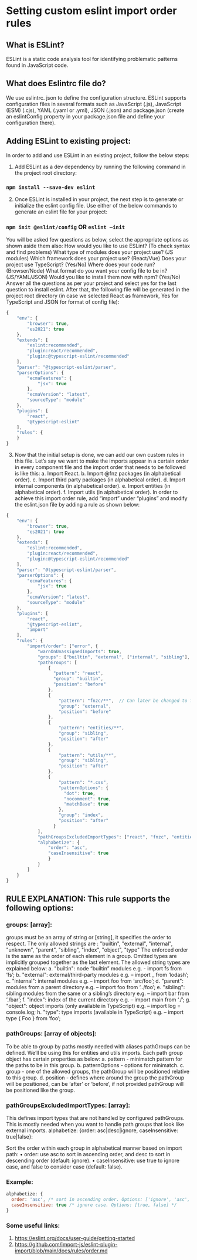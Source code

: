 # Setting custom eslint import order rules

## What is ESLint?
ESLint is a static code analysis tool for identifying problematic patterns found in JavaScript code.

## What does Eslintrc file do?
We use eslintrc. json to define the configuration structure. ESLint supports configuration files in several formats such as JavaScript (.js), JavaScript (ESM) (.cjs), YAML (.yaml or .yml), JSON (.json) and package.json (create an eslintConfig property in your package.json file and define your configuration there).

## Adding ESLint to existing project:
In order to add and use ESLint in an existing project, follow the below steps:
1.	Add ESLint as a dev dependency by running the following command in the project root directory:
### `npm install --save-dev eslint`
2.	Once ESLint is installed in your project, the next step is to generate or initialize the eslint config file. Use either of the below commands to generate an eslint file for your project:
### `npm init @eslint/config`    OR     `eslint –init`
You will be asked few questions as below, select the appropriate options as shown aside them also:
How would you like to use ESLint? (To check syntax and find problems)
What type of modules does your project use? (JS modules)
Which framework does your project use? (React/Vue)
Does your project use TypeScript? (Yes/No)
Where does your code run? (Browser/Node)
What format do you want your config file to be in? (JS/YAML/JSON)
Would you like to install them now with npm? (Yes/No)
Answer all the questions as per your project and select yes for the last question to install eslint.
After that, the following file will be generated in the project root directory (in case we selected React as framework, Yes for TypeScript and JSON for format of config file):

```javascript
{
    "env": {
        "browser": true,
        "es2021": true
    },
    "extends": [
        "eslint:recommended",
        "plugin:react/recommended",
        "plugin:@typescript-eslint/recommended"
    ],
    "parser": "@typescript-eslint/parser",
    "parserOptions": {
        "ecmaFeatures": {
            "jsx": true
        },
        "ecmaVersion": "latest",
        "sourceType": "module"
    },
    "plugins": [
        "react",
        "@typescript-eslint"
    ],
    "rules": {
    }
}
```

3.	Now that the initial setup is done, we can add our own custom rules in this file. Let’s say we want to make the imports appear in a certain order in every component file and the import order that needs to be followed is like this:
a.	Import React.
b.	Import @fnz packages (in alphabetical order).
c.	Import third party packages (in alphabetical order).
d.	Import internal components (in alphabetical order).
e.	Import entities (in alphabetical order).
f.	Import utils (in alphabetical order).
In order to achieve this import order rule, add “import” under “plugins” and modify the eslint.json file by adding a rule as shown below:

```javascript
{
    "env": {
        "browser": true,
        "es2021": true
    },
    "extends": [
        "eslint:recommended",
        "plugin:react/recommended",
        "plugin:@typescript-eslint/recommended"
    ],
    "parser": "@typescript-eslint/parser",
    "parserOptions": {
        "ecmaFeatures": {
            "jsx": true
        },
        "ecmaVersion": "latest",
        "sourceType": "module"
    },
    "plugins": [
        "react",
        "@typescript-eslint",
        "import"
    ],
    "rules": {
        "import/order": ["error", {
            "warnOnUnassignedImports": true,
            "groups": ["builtin", "external", ["internal", "sibling"], ["parent", "index"]],
            "pathGroups": [
                {
                  "pattern": "react",
                  "group": "builtin",
                  "position": "before"
                },
                {
                    "pattern": "fnzc/**",  // Can later be changed to fnz
                    "group": "external",
                    "position": "before"
                },
                {
                    "pattern": "entities/**",
                    "group": "sibling",
                    "position": "after"
                },
                {
                    "pattern": "utils/**",
                    "group": "sibling",
                    "position": "after"
                },
                {
                    "pattern": "*.css",
                    "patternOptions": {
                      "dot": true,
                      "nocomment": true,
                      "matchBase": true
                    },
                    "group": "index",
                    "position": "after"
                  }
            ],
            "pathGroupsExcludedImportTypes": ["react", "fnzc", "entities", "utils", "builtin"], // Change here also
            "alphabetize": {
                "order": "asc",
                "caseInsensitive": true
                }
            }
        ]
    }
}

```

## RULE EXPLANATION: This rule supports the following options:
### groups: [array]:
groups must be an array of string or [string], it specifies the order to respect. The only allowed strings are :
"builtin", "external", "internal", "unknown", "parent", "sibling", "index", "object", "type"
The enforced order is the same as the order of each element in a group. Omitted types are implicitly grouped together as the last element. The allowed string types are explained below:
a.	"builtin":  node “builtin” modules
e.g. - import fs from ‘fs’;
b.	"external": external/third-party modules
       e.g. – import _ from ‘lodash’;
c.	"internal": internal modules
e.g. – import foo from ‘src/foo’;
d.	"parent": modules from a parent directory
e.g. – import foo from ‘../foo’;
e.	"sibling": sibling modules from the same or a sibling’s directory
e.g. – import bar from ‘./bar’;
f.	"index": index of the current directory
      e.g. – import main from ‘./’;
g.	"object": object imports (only available in TypeScript)
      e.g. – import log = console.log;
h.	"type": type imports (available in TypeScript)
e.g. – import type { Foo } from ‘foo’;

### pathGroups: [array of objects]:

To be able to group by paths mostly needed with aliases pathGroups can be defined. We’ll be using this for entities and utils imports. Each path group object has certain properties as below:
a.	pattern - minimatch pattern for the paths to be in this group.
b.	patternOptions - options for minimatch.
c.	group - one of the allowed groups, the pathGroup will be positioned relative to this group.
d.	position - defines where around the group the pathGroup will be positioned, can be ‘after’ or ‘before’, if not provided pathGroup will be positioned like the group.

### pathGroupsExcludedImportTypes: [array]:

This defines import types that are not handled by configured pathGroups. This is mostly needed when you want to handle path groups that look like external imports.
alphabetize: {order: asc|desc|ignore, caseInsensitive: true|false}:

Sort the order within each group in alphabetical manner based on import path:
•	order: use asc to sort in ascending order, and desc to sort in descending order (default: ignore).
•	caseInsensitive: use true to ignore case, and false to consider case (default: false).

### Example:
```javascript
alphabetize: {
  order: 'asc', /* sort in ascending order. Options: ['ignore', 'asc', 'desc'] */
  caseInsensitive: true /* ignore case. Options: [true, false] */
}
```

### Some useful links:
1.	https://eslint.org/docs/user-guide/getting-started
2.	https://github.com/import-js/eslint-plugin-import/blob/main/docs/rules/order.md

